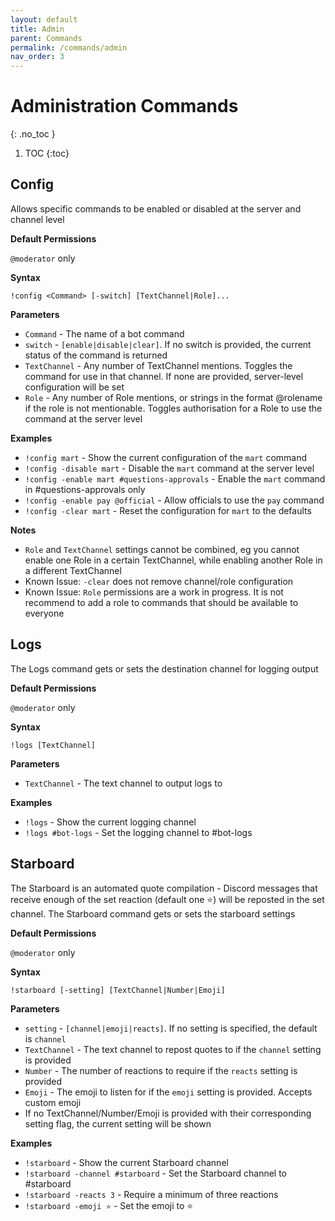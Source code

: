 ```yaml
---
layout: default
title: Admin
parent: Commands
permalink: /commands/admin
nav_order: 3
---
```


# Administration Commands
{: .no_toc }

1. TOC
{:toc}

## Config

Allows specific commands to be enabled or disabled at the server and channel level

**Default Permissions**

`@moderator` only

**Syntax**

`!config <Command> [-switch] [TextChannel|Role]...`

**Parameters**

- `Command` - The name of a bot command
- `switch` - `[enable|disable|clear]`. If no switch is provided, the current status of the command is returned
- `TextChannel` - Any number of TextChannel mentions. Toggles the command for use in that channel. If none are provided, server-level configuration will be set
- `Role` - Any number of Role mentions, or strings in the format @rolename if the role is not mentionable. Toggles authorisation for a Role to use the command at the server level

**Examples**

- `!config mart` - Show the current configuration of the `mart` command
- `!config -disable mart` - Disable the `mart` command at the server level  
- `!config -enable mart #questions-approvals` - Enable the `mart` command in #questions-approvals only
- `!config -enable pay @official` - Allow officials to use the `pay` command
- `!config -clear mart` - Reset the configuration for `mart` to the defaults

**Notes**

- `Role` and `TextChannel` settings cannot be combined, eg you cannot enable one Role in a certain TextChannel, while enabling another Role in a different TextChannel
- Known Issue: `-clear` does not remove channel/role configuration
- Known Issue: `Role` permissions are a work in progress. It is not recommend to add a role to commands that should be available to everyone

## Logs

The Logs command gets or sets the destination channel for logging output

**Default Permissions**

`@moderator` only

**Syntax**

`!logs [TextChannel]`

**Parameters**

- `TextChannel` - The text channel to output logs to

**Examples**

- `!logs` - Show the current logging channel
- `!logs #bot-logs` - Set the logging channel to #bot-logs

## Starboard

The Starboard is an automated quote compilation - Discord messages that receive enough of the set reaction (default one ⭐) will be reposted in the set channel. 
The Starboard command gets or sets the starboard settings

**Default Permissions**

`@moderator` only

**Syntax**

`!starboard [-setting] [TextChannel|Number|Emoji]`

**Parameters**

- `setting` - `[channel|emoji|reacts]`. If no setting is specified, the default is `channel`
- `TextChannel` - The text channel to repost quotes to if the `channel` setting is provided
- `Number` - The number of reactions to require if the `reacts` setting is provided
- `Emoji` - The emoji to listen for if the `emoji` setting is provided. Accepts custom emoji
- If no TextChannel/Number/Emoji is provided with their corresponding setting flag, the current setting will be shown

**Examples**

- `!starboard` - Show the current Starboard channel
- `!starboard -channel #starboard` - Set the Starboard channel to #starboard
- `!starboard -reacts 3` - Require a minimum of three reactions
- `!starboard -emoji ⭐` - Set the emoji to ⭐